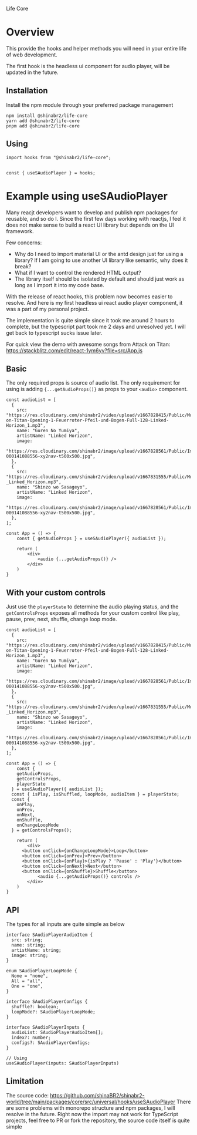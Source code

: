 Life Core

# Overview

This provide the hooks and helper methods you will need in your entire life of web development.

The first hook is the headless ui component for audio player, will be updated in the future.

## Installation

Install the npm module through your preferred package management

```
npm install @shinabr2/life-core
yarn add @shinabr2/life-core
pnpm add @shinabr2/life-core
```

## Using

```
import hooks from "@shinabr2/life-core";


const { useSAudioPlayer } = hooks;
```

# Example using useSAudioPlayer

Many reacjt developers want to develop and publish npm packages for reusable, and so do I. Since the first few days working with reactjs, I feel it does not make sense to build a react UI library but depends on the UI framework.

Few concerns:

- Why do I need to import material UI or the antd design just for using a library? If I am going to use another UI library like semantic, why does it break?
- What if I want to control the rendered HTML output?
- The library itself should be isolated by default and should just work as long as I import it into my code base.

With the release of react hooks, this problem now becomes easier to resolve. And here is my first headless ui react audio player component, it was a part of my personal project.

The implementation is quite simple since it took me around 2 hours to complete, but the typescript part took me 2 days and unresolved yet. I will get back to typescript sucks issue later.

For quick view the demo with awesome songs from Attack on Titan: https://stackblitz.com/edit/react-1ym6yv?file=src/App.js

## Basic

The only required props is source of audio list. The only requirement for using is adding `{...getAudioProps()}` as props to your `<audio>` component.

```
const audioList = [
  {
    src: "https://res.cloudinary.com/shinabr2/video/upload/v1667828415/Public/Music/Japanese/Attack-on-Titan-Opening-1-Feuerroter-Pfeil-und-Bogen-Full-128-Linked-Horizon_1.mp3",
    name: "Guren No Yumiya",
    artistName: "Linked Horizon",
    image:
      "https://res.cloudinary.com/shinabr2/image/upload/v1667828561/Public/Images/artworks-000141088556-xy2nav-t500x500.jpg",
  },
  {
    src: "https://res.cloudinary.com/shinabr2/video/upload/v1667831555/Public/Music/Japanese/Shinzou_wo_Sasageyo__-_Linked_Horizon.mp3",
    name: "Shinzo wo Sasageyo",
    artistName: "Linked Horizon",
    image:
      "https://res.cloudinary.com/shinabr2/image/upload/v1667828561/Public/Images/artworks-000141088556-xy2nav-t500x500.jpg",
  },
];

const App = () => {
	const { getAudioProps } = useSAudioPlayer({ audioList });

	return (
		<div>
			<audio {...getAudioProps()} />
		</div>
	)
}
```

## With your custom controls

Just use the `playerState` to determine the audio playing status, and the `getControlsProps` exposes all methods for your custom control like play, pause, prev, next, shuffle, change loop mode.

```
const audioList = [
  {
    src: "https://res.cloudinary.com/shinabr2/video/upload/v1667828415/Public/Music/Japanese/Attack-on-Titan-Opening-1-Feuerroter-Pfeil-und-Bogen-Full-128-Linked-Horizon_1.mp3",
    name: "Guren No Yumiya",
    artistName: "Linked Horizon",
    image:
      "https://res.cloudinary.com/shinabr2/image/upload/v1667828561/Public/Images/artworks-000141088556-xy2nav-t500x500.jpg",
  },
  {
    src: "https://res.cloudinary.com/shinabr2/video/upload/v1667831555/Public/Music/Japanese/Shinzou_wo_Sasageyo__-_Linked_Horizon.mp3",
    name: "Shinzo wo Sasageyo",
    artistName: "Linked Horizon",
    image:
      "https://res.cloudinary.com/shinabr2/image/upload/v1667828561/Public/Images/artworks-000141088556-xy2nav-t500x500.jpg",
  },
];

const App = () => {
	const {
    getAudioProps,
    getControlsProps,
    playerState
  } = useSAudioPlayer({ audioList });
  const { isPlay, isShuffled, loopMode, audioItem } = playerState;
  const {
    onPlay,
    onPrev,
    onNext,
    onShuffle,
    onChangeLoopMode
  } = getControlsProps();

	return (
		<div>
      <button onClick={onChangeLoopMode}>Loop</button>
      <button onClick={onPrev}>Prev</button>
      <button onClick={onPlay}>{isPlay ? 'Pause' : 'Play'}</button>
      <button onClick={onNext}>Next</button>
      <button onClick={onShuffle}>Shuffle</button>
			<audio {...getAudioProps()} controls />
		</div>
	)
}
```

## API

The types for all inputs are quite simple as below

```
interface SAudioPlayerAudioItem {
  src: string;
  name: string;
  artistName: string;
  image: string;
}

enum SAudioPlayerLoopMode {
  None = "none",
  All = "all",
  One = "one",
}

interface SAudioPlayerConfigs {
  shuffle?: boolean;
  loopMode?: SAudioPlayerLoopMode;
}

interface SAudioPlayerInputs {
  audioList: SAudioPlayerAudioItem[];
  index?: number;
  configs?: SAudioPlayerConfigs;
}

// Using
useSAudioPlayer(inputs: SAudioPlayerInputs)
```

## Limitation

The source code: https://github.com/shinaBR2/shinabr2-world/tree/main/packages/core/src/universal/hooks/useSAudioPlayer
There are some problems with monorepo structure and npm packages, I will resolve in the future. Right now the import may not work for TypeScript projects, feel free to PR or fork the repository, the source code itself is quite simple
